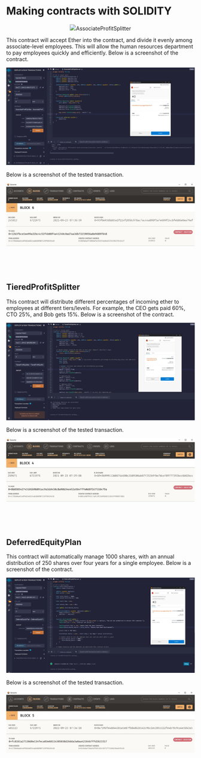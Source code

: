 # Making contracts with SOLIDITY

  <p align="center">
   	<img src="/TribThapa/MyFinTechHomework/blob/main/Week20_20092021/Assignment/Images/SOL_ETH.png" width="700>
  </p>

<p>&nbsp;</p>
<p>&nbsp;</p>

## AssociateProfitSplitter 

This contract will accept Ether into the contract, and divide it evenly among associate-level employees. This will allow the human resources department to pay employees quickly and efficiently. Below is a screenshot of the contract.

![AssociateProfitSplitter](Images/AssociateProfitSplitter_PreConfirm.JPG)

Below is a screenshot of the tested transaction.

![AssociateProfitSplitter](Images/AssociateProfitSplitter_Ganache.JPG)

<p>&nbsp;</p>
<p>&nbsp;</p>

## TieredProfitSplitter
This contract will distribute different percentages of incoming ether to employees at different tiers/levels. For example, the CEO gets paid 60%, CTO 25%, and Bob gets 15%. Below is a screenshot of the contract.

![TieredProfitSplitter](Images/TieredProfitSplitter_PreConfirm.JPG)

Below is a screenshot of the tested transaction.

![TieredProfitSplitter](Images/TieredProfitSplitter_Ganache.JPG)

<p>&nbsp;</p>
<p>&nbsp;</p>

## DeferredEquityPlan
This contract will automatically manage 1000 shares, with an annual distribution of 250 shares over four years for a single employee. Below is a screenshot of the contract.

![DeferredEquityPlan](Images/DeferredEquityPlan_PreConfirm.JPG)

Below is a screenshot of the tested transaction.

![DeferredEquityPlan](Images/DeferredEquityPlan_Ganache.JPG)
